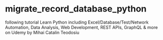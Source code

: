 # migrate_record_database_python

following tutorial Learn Python including Excel/Database/Test/Network Automation, Data Analysis, Web Development, REST APIs, GraphQL & more on Udemy by Mihai Catalin Teodosiu